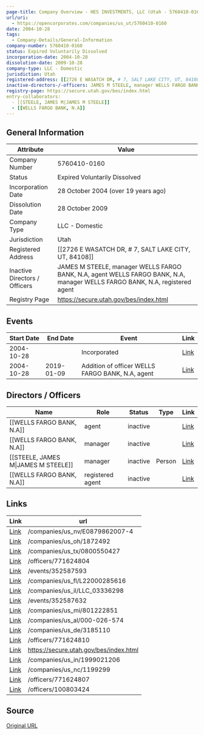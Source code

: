```yaml
---
page-title: Company Overview - HES INVESTMENTS, LLC (Utah - 5760410-0160)
url/uri:
  - https://opencorporates.com/companies/us_ut/5760410-0160
date: 2004-10-28
tags:
  - Company-Details/General-Information
company-number: 5760410-0160
status: Expired Voluntarily Dissolved
incorporation-date: 2004-10-28
dissolution-date: 2009-10-28
company-type: LLC - Domestic
jurisdiction: Utah
registered-address: [[2726 E WASATCH DR, # 7, SALT LAKE CITY, UT, 84108]]
inactive-directors-/-officers: JAMES M STEELE, manager WELLS FARGO BANK, N.A, agent WELLS FARGO BANK, N.A, manager WELLS FARGO BANK, N.A, registered agent
registry-page: https://secure.utah.gov/bes/index.html
entry-collaborators:
  - [[STEELE, JAMES M|JAMES M STEELE]]
  - [[WELLS FARGO BANK, N.A]]
---
```


## General Information
| Attribute          | Value                                       |
|--------------------|---------------------------------------------|
| Company Number     | 5760410-0160                                |
| Status             | Expired Voluntarily Dissolved               |
| Incorporation Date | 28 October 2004 (over 19 years ago)         |
| Dissolution Date   | 28 October 2009                             |
| Company Type       | LLC - Domestic                              |
| Jurisdiction       | Utah                                        |
| Registered Address | [[2726 E WASATCH DR, # 7, SALT LAKE CITY, UT, 84108]] |
| Inactive Directors / Officers | JAMES M STEELE, manager WELLS FARGO BANK, N.A, agent WELLS FARGO BANK, N.A, manager WELLS FARGO BANK, N.A, registered agent |
| Registry Page      | https://secure.utah.gov/bes/index.html      |

## Events

| Start Date | End Date   | Event                                                   | Link |
|------------|------------|-------------------------------------------------------|------|
| 2004-10-28 |            | Incorporated                                            | [Link](https://opencorporates.com/events/352587632) |
| 2004-10-28 | 2019-01-09 | Addition of officer WELLS FARGO BANK, N.A, agent        | [Link](https://opencorporates.com/events/352587593) |

## Directors / Officers
| Name                 | Role            | Status     | Type        | Link |
|----------------------|-----------------|------------|-------------|------|
| [[WELLS FARGO BANK, N.A]] | agent           | inactive   |             | [Link](https://opencorporates.com/officers/100803424) |
| [[WELLS FARGO BANK, N.A]] | manager         | inactive   |             | [Link](https://opencorporates.com/officers/771624804) |
| [[STEELE, JAMES M\|JAMES M STEELE]] | manager         | inactive   | Person      | [Link](https://opencorporates.com/officers/771624807) |
| [[WELLS FARGO BANK, N.A]] | registered agent | inactive   |             | [Link](https://opencorporates.com/officers/771624810) |

## Links
| Link   | url                            
|--------|--------------------------------|
| [Link](/companies/us_nv/E0879862007-4) |/companies/us_nv/E0879862007-4|
| [Link](/companies/us_oh/1872492) |/companies/us_oh/1872492      |
| [Link](/companies/us_tx/0800550427) |/companies/us_tx/0800550427   |
| [Link](/officers/771624804) |/officers/771624804           |
| [Link](/events/352587593) |/events/352587593             |
| [Link](/companies/us_fl/L22000285616) |/companies/us_fl/L22000285616 |
| [Link](/companies/us_il/LLC_03336298) |/companies/us_il/LLC_03336298 |
| [Link](/events/352587632) |/events/352587632             |
| [Link](/companies/us_mi/801222851) |/companies/us_mi/801222851    |
| [Link](/companies/us_al/000-026-574) |/companies/us_al/000-026-574  |
| [Link](/companies/us_de/3185110) |/companies/us_de/3185110      |
| [Link](/officers/771624810) |/officers/771624810           |
| [Link](https://secure.utah.gov/bes/index.html) |https://secure.utah.gov/bes/index.html|
| [Link](/companies/us_in/1999021206) |/companies/us_in/1999021206   |
| [Link](/companies/us_nc/1199299) |/companies/us_nc/1199299      |
| [Link](/officers/771624807) |/officers/771624807           |
| [Link](/officers/100803424) |/officers/100803424           |

## Source
[Original URL](https://opencorporates.com/companies/us_ut/5760410-0160)
